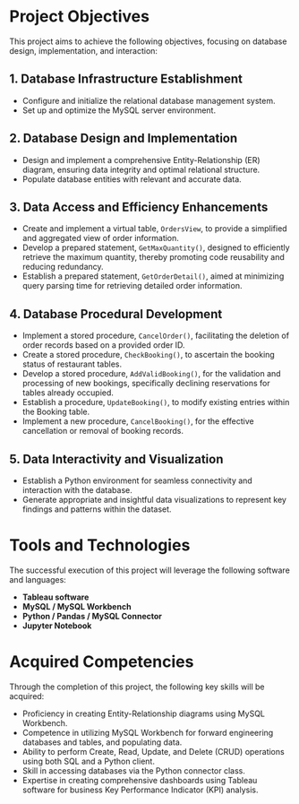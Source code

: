 # Project Objectives

This project aims to achieve the following objectives, focusing on database design, implementation, and interaction:

## 1. Database Infrastructure Establishment

- Configure and initialize the relational database management system.
- Set up and optimize the MySQL server environment.

## 2. Database Design and Implementation

- Design and implement a comprehensive Entity-Relationship (ER) diagram, ensuring data integrity and optimal relational structure.
- Populate database entities with relevant and accurate data.

## 3. Data Access and Efficiency Enhancements

- Create and implement a virtual table, `OrdersView`, to provide a simplified and aggregated view of order information.
- Develop a prepared statement, `GetMaxQuantity()`, designed to efficiently retrieve the maximum quantity, thereby promoting code reusability and reducing redundancy.
- Establish a prepared statement, `GetOrderDetail()`, aimed at minimizing query parsing time for retrieving detailed order information.

## 4. Database Procedural Development

- Implement a stored procedure, `CancelOrder()`, facilitating the deletion of order records based on a provided order ID.
- Create a stored procedure, `CheckBooking()`, to ascertain the booking status of restaurant tables.
- Develop a stored procedure, `AddValidBooking()`, for the validation and processing of new bookings, specifically declining reservations for tables already occupied.
- Establish a procedure, `UpdateBooking()`, to modify existing entries within the Booking table.
- Implement a new procedure, `CancelBooking()`, for the effective cancellation or removal of booking records.

## 5. Data Interactivity and Visualization

- Establish a Python environment for seamless connectivity and interaction with the database.
- Generate appropriate and insightful data visualizations to represent key findings and patterns within the dataset.


# Tools and Technologies

The successful execution of this project will leverage the following software and languages:

- **Tableau software**
- **MySQL / MySQL Workbench**
- **Python / Pandas / MySQL Connector**
- **Jupyter Notebook**

# Acquired Competencies

Through the completion of this project, the following key skills will be acquired:

- Proficiency in creating Entity-Relationship diagrams using MySQL Workbench.
- Competence in utilizing MySQL Workbench for forward engineering databases and tables, and populating data.
- Ability to perform Create, Read, Update, and Delete (CRUD) operations using both SQL and a Python client.
- Skill in accessing databases via the Python connector class.
- Expertise in creating comprehensive dashboards using Tableau software for business Key Performance Indicator (KPI) analysis.